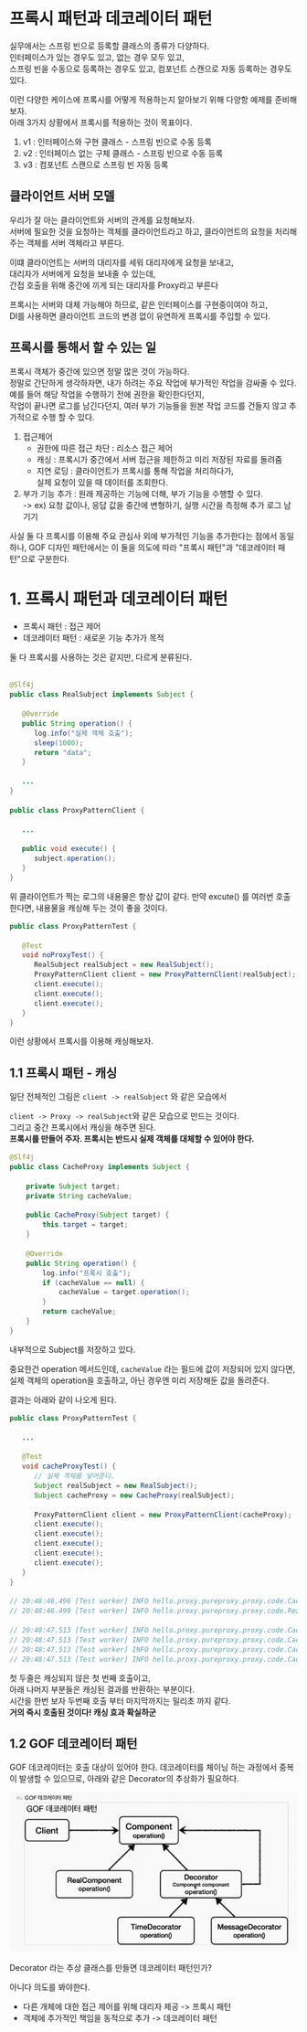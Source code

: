 # 프록시 패턴과 데코레이터 패턴
실무에서는 스프링 빈으로 등록할 클래스의 종류가 다양하다.  
인터페이스가 있는 경우도 있고, 없는 경우 모두 있고, <br>
스프링 빈을 수동으로 등록하는 경우도 있고, 컴포넌트 스캔으로 자동 등록하는 경우도 있다. <br>

이런 다양한 케이스에 프록시를 어떻게 적용하는지 알아보기 위해 다양항 예제를 준비해보자. <br>
아래 3가지 상황에서 프록시를 적용하는 것이 목표이다. 

1. v1 : 인터페이스와 구현 클래스 - 스프링 빈으로 수동 등록
2. v2 : 인터페이스 없는 구체 클래스 - 스프링 빈으로 수동 등록
3. v3 : 컴포넌트 스캔으로 스프링 빈 자동 등록


## 클라이언트 서버 모델
우리가 잘 아는 클라이언트와 서버의 관계를 요청해보자. <br>
서버에 필요한 것을 요청하는 객체를 클라이언트라고 하고,
클라이언트의 요청을 처리해주는 객체를 서버 객체라고 부른다.

이떄 클라이언트는 서버의 대리자를 세워 대리자에게 요청을 보내고, <br>
대리자가 서버에게 요청을 보내줄 수 있는데,  
간접 호출을 위해 중간에 끼게 되는 대리자를 Proxy라고 부른다

프록시는 서버와 대체 가능해야 하므로, 같은 인터페이스를 구현중이여야 하고, <br>
DI를 사용하면 클라이언트 코드의 변경 없이 유연하게 프록시를 주입할 수 있다.

## 프록시를 통해서 할 수 있는 일
프록시 객체가 중간에 있으면 정말 많은 것이 가능하다. <br>
정말로 간단하게 생각하자면, 내가 하려는 주요 작업에 부가적인 작업을 감싸줄 수 있다. <br> 
예를 들어 해당 작업을 수행하기 전에 권한을 확인한다던지, <br>
작업이 끝나면 로그를 남긴다던지, 여러 부가 기능들을 원본 작업 코드를 건들지 않고 추가적으로 수행 할 수 있다.

1. 접근제어 
   - 권한에 따른 접근 차단 : 리소스 접근 제어
   - 캐싱 : 프록시가 중간에서 서버 접근을 제한하고 미리 저장된 자료를 돌려줌
   - 지연 로딩 : 클라이언트가 프록시를 통해 작업을 처리하다가, <br> 실제 요청이 있을 때 데이터를 조회한다.
2. 부가 기능 추가 : 원래 제공하는 기능에 더해, 부가 기능을 수행할 수 있다. <br>
   -> ex) 요청 값이나, 응답 값을 중간에 변형하기, 실행 시간을 측정해 추가 로그 남기기  

사실 둘 다 프록시를 이용해 주요 관심사 외에 부가적인 기능을 추가한다는 점에서 동일하나,
GOF 디자인 패턴에서는 이 둘을 의도에 따라 "프록시 패턴"과 "데코레이터 패턴"으로 구분한다.

# 1. 프록시 패턴과 데코레이터 패턴
- 프록시 패턴 : 접근 제어
- 데코레이터 패턴 : 새로운 기능 추가가 목적

둘 다 프록시를 사용하는 것은 같지만, 다르게 분류된다.

```java

@Slf4j
public class RealSubject implements Subject {

   @Override
   public String operation() {
      log.info("실제 객체 호출");
      sleep(1000);
      return "data";
   }

   ...
}

public class ProxyPatternClient {

   ...

   public void execute() {
      subject.operation();
   }
}
```
위 클라이언트가 찍는 로그의 내용물은 항상 값이 같다.
만약 excute() 를 여러번 호출한다면, 내용물을 캐싱해 두는 것이 좋을 것이다.

```java
public class ProxyPatternTest {

   @Test
   void noProxyTest() {
      RealSubject realSubject = new RealSubject();
      ProxyPatternClient client = new ProxyPatternClient(realSubject);
      client.execute();
      client.execute();
      client.execute();
   }
}
```

이런 상황에서 프록시를 이용해 캐싱해보자.

## 1.1 프록시 패턴 - 캐싱
일단 전체적인 그림은 `client -> realSubject` 와 같은 모습에서

`client -> Proxy -> realSubject`와 같은 모습으로 만드는 것이다. <br>
그리고 중간 프록시에서 캐싱을 해주면 된다. <br>
**프록시를 만들어 주자. 프록시는 반드시 실제 객체를 대체할 수 있어야 한다.**

```java
@Slf4j
public class CacheProxy implements Subject {

    private Subject target;
    private String cacheValue;

    public CacheProxy(Subject target) {
        this.target = target;
    }

    @Override
    public String operation() {
        log.info("프록시 호출");
        if (cacheValue == null) {
            cacheValue = target.operation();
        }
        return cacheValue;
    }
}
```
내부적으로 Subject를 저장하고 있다.

중요한건 operation 메서드인데, `cacheValue` 라는 필드에 값이 저장되어 있지 않다면,
실제 객체의 operation을 호출하고, 아닌 경우엔 미리 저장해둔 값을 돌려준다.

결과는 아래와 같이 나오게 된다.
```java
public class ProxyPatternTest {

   ...

   @Test
   void cacheProxyTest() {
      // 실제 객체를 넣어준다.
      Subject realSubject = new RealSubject();
      Subject cacheProxy = new CacheProxy(realSubject);

      ProxyPatternClient client = new ProxyPatternClient(cacheProxy);
      client.execute();
      client.execute();
      client.execute();
      client.execute();
      client.execute();
   }
}

// 20:48:46.496 [Test worker] INFO hello.proxy.pureproxy.proxy.code.CacheProxy - 프록시 호출
// 20:48:46.499 [Test worker] INFO hello.proxy.pureproxy.proxy.code.RealSubject - 실제 객체 호출

// 20:48:47.513 [Test worker] INFO hello.proxy.pureproxy.proxy.code.CacheProxy - 프록시 호출
// 20:48:47.513 [Test worker] INFO hello.proxy.pureproxy.proxy.code.CacheProxy - 프록시 호출
// 20:48:47.513 [Test worker] INFO hello.proxy.pureproxy.proxy.code.CacheProxy - 프록시 호출
// 20:48:47.513 [Test worker] INFO hello.proxy.pureproxy.proxy.code.CacheProxy - 프록시 호출
```

첫 두줄은 캐싱되지 않은 첫 번째 호출이고, <br>
아래 나머지 부분들은 캐싱된 결과를 반환하는 부분이다. <br>
시간을 한번 보자 두번째 호출 부터 마지막까지는 밀리초 까지 같다. <br>
**거의 즉시 호출된 것이다! 캐싱 효과 확실하군**

## 1.2 GOF 데코레이터 패턴
GOF 데코레이터는 호출 대상이 있어야 한다.
데코레이터를 체이닝 하는 과정에서 중복이 발생할 수 있으므로,
아래와 같은 Decorator의 추상화가 필요하다.

![decorator pattern](decorator.png)

Decorator 라는 추상 클래스를 만들면 데코레이터 패턴인가?

아니다 의도를 봐야한다.

- 다른 개체에 대한 접근 제어를 위해 대리자 제공 -> 프록시 패턴
- 객체에 추가적인 책임을 동적으로 추가 -> 데코레이터 패턴 
